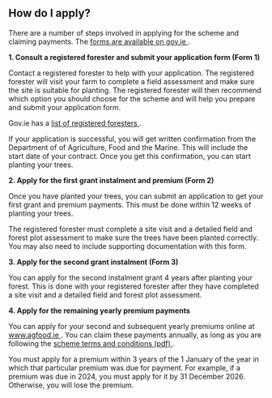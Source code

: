 ##  How do I apply?

There are a number of steps involved in applying for the scheme and claiming
payments. The [ forms are available on gov.ie
](https://www.gov.ie/en/publication/e0a42-iforis-internet/) .

**1\. Consult a registered forester and submit your application form (Form
1)**

Contact a registered forester to help with your application. The registered
forester will visit your farm to complete a field assessment and make sure the
site is suitable for planting. The registered forester will then recommend
which option you should choose for the scheme and will help you prepare and
submit your application form.

Gov.ie has a [ list of registered foresters
](https://www.gov.ie/en/publication/205869-list-of-registered-foresters/) .

If your application is successful, you will get written confirmation from the
Department of of Agriculture, Food and the Marine. This will include the start
date of your contract. Once you get this confirmation, you can start planting
your trees.

**2\. Apply for the first grant instalment and premium (Form 2)**

Once you have planted your trees, you can submit an application to get your
first grant and premium payments. This must be done within 12 weeks of
planting your trees.

The registered forester must complete a site visit and a detailed field and
forest plot assessment to make sure the trees have been planted correctly. You
may also need to include supporting documentation with this form.

**3\. Apply for the second grant instalment (Form 3)**

You can apply for the second instalment grant 4 years after planting your
forest. This is done with your registered forester after they have completed a
site visit and a detailed field and forest plot assessment.

**4\. Apply for the remaining yearly premium payments**

You can apply for your second and subsequent yearly premiums online at [
www.agfood.ie ](http://www.agfood.ie/) . You can claim these payments
annually, as long as you are following the [ scheme terms and conditions (pdf)
](https://assets.gov.ie/272397/bd7eeafd-d554-4773-a32b-4c2b5fa357e8.pdf) .

You must apply for a premium within 3 years of the 1 January of the year in
which that particular premium was due for payment. For example, if a premium
was due in 2024, you must apply for it by 31 December 2026. Otherwise, you
will lose the premium.
